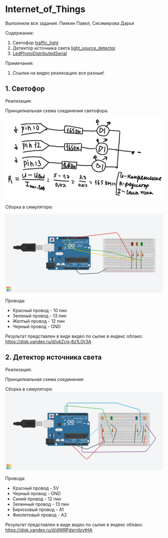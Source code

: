 # Internet_of_Things
Выполнили все задания: Пиякин Павел, Сисимирова Дарья

Содержание:

1. Светофор [traffic_light](https://github.com/Deppkepa/Internet_of_Things/tree/main/traffic_light)
2. Детектор источника света [light_source_detector](https://github.com/Deppkepa/Internet_of_Things/tree/main/light_source_detector)
3. [LedPhotoDistributedSerial](https://github.com/Deppkepa/Internet_of_Things/tree/main/LedPhotoDistributedSerial)

Примечания: 
1. Ссылки на видео реализацию все разные!

## 1. Светофор
Реализация:

Принципиальная схема соединения светофора.

![картинка 1](https://github.com/Deppkepa/Internet_of_Things/blob/main/images/null%20(1).png)

Сборка в симуляторе:

![картинка 2](https://github.com/Deppkepa/Internet_of_Things/blob/main/images/Grand%20Tumelo-Jaban.png)

Провода:

* Красный провод - 10 пин
* Зеленый провод - 13 пин
* Желтый провод - 12 пин
* Черный провод - GND

Результат представлен в виде видео по сылке в яндекс облако: https://disk.yandex.ru/d/ukZcg-8z1LOr3A
## 2. Детектор источника света
Реализация:

Принципиальная схема соединения:

Сборка в симуляторе:
![картинка 3](https://github.com/Deppkepa/Internet_of_Things/blob/main/images/Tremendous%20Borwo-Duup.png)

Провода:

* Красный провод - 5V
* Черный провод - GND
* Синий провод - 12 пин
* Зеленный провод - 13 пин
* Бирюзовый провод - A1
* Фиолетовый провод - A2

Результат представлен в виде видео по сылке в яндекс облако: https://disk.yandex.ru/d/dWRPdsrrdzvtHA
